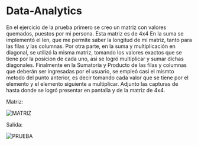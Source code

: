 # Data-Analytics
En el ejercicio de la prueba primero se creo un matriz con valores quemados, puestos por mi persona. Esta matriz es de 4x4
En la suma se implementó el len, que me permite saber la longitud de mi matriz, tanto para las filas y las columnas.
Por otra parte, en la suma y multiplicación en diagonal, se utilizó la misma matriz, tomando los valores exactos que se tiene por la posicion de cada uno, asi se logró multiplicar y sumar dichas diagonales.
Finalmente en la Sumatoria y Producto de las filas y columnas que deberán ser ingresadas por el usuario, se empleó casi el mismto metodo del punto anterior, es decir tomando cada valor que se tiene por el elemento y el elemento siguiente a multiplicar.
Adjunto las capturas de hasta donde se logró presentar en pantalla y de la matriz de 4x4.

Matriz:

![MATRIZ](https://user-images.githubusercontent.com/66731201/123496788-6f87c180-d5ef-11eb-8f96-fbda2f46e315.png)

Salida:

![PRUEBA](https://user-images.githubusercontent.com/66731201/123496781-639bff80-d5ef-11eb-855c-8e2b2112aae7.png)
